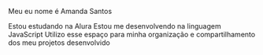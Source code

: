 Meu eu nome é Amanda Santos

Estou estudando na Alura
Estou me desenvolvendo na linguagem JavaScript
Utilizo esse espaço para minha organização e compartilhamento dos meu projetos desenvolvido
